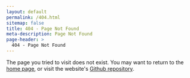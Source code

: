 ```yaml
---
layout: default
permalink: /404.html
sitemap: false
title: 404 - Page Not Found
meta-description: Page Not Found
page-header: >
  404 - Page Not Found
---
```


The page you tried to visit does not exist. You may want to return to the [home page](/), or visit the website's [Github repository](https://github.com/ircv3/ircv3.github.io).
